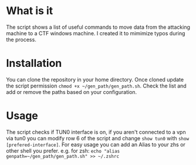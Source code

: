 # What is it
The script shows a list of useful commands to move data from the attacking machine to a CTF windows machine. I created it to mimimize typos during the process. 

# Installation 
You can clone the repository in your home directory. Once cloned update the script permission `chmod +x ~/gen_path/gen_path.sh`.
Check the list and add or remove the paths based on your configuration. 

# Usage 
The script checks if TUN0 interface is on, if you aren't connected to a vpn via tun0 you can modify row 6 of the script and change `show tun0` with `show [prefered-interface]`.
For easy usage you can add an Alias to your zhs or other shell you prefer. e.g. for zsh: `echo "alias genpath=~/gen_path/gen_path.sh" >> ~/.zshrc`



